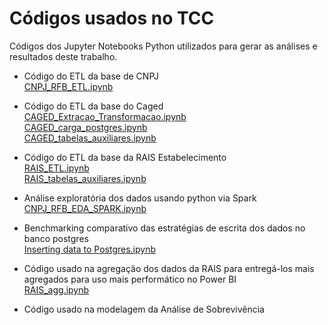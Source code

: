 # Códigos usados no TCC
Códigos dos Jupyter Notebooks Python utilizados para gerar as análises e resultados deste trabalho.

- Código do ETL da base de CNPJ<br>
  [CNPJ_RFB_ETL.ipynb](https://github.com/thiagosilva85/mercado-trabalho/blob/main/CNPJ_RFB_ETL.ipynb)

- Código do ETL da base do Caged<br>
  [CAGED_Extracao_Transformacao.ipynb](https://github.com/thiagosilva85/mercado-trabalho/blob/main/CAGED_Extracao_Transformacao.ipynb)<br>
  [CAGED_carga_postgres.ipynb](https://github.com/thiagosilva85/mercado-trabalho/blob/main/CAGED_carga_postgres.ipynb)<br>
  [CAGED_tabelas_auxiliares.ipynb](https://github.com/thiagosilva85/mercado-trabalho/blob/main/CAGED_tabelas_auxiliares.ipynb)

- Código do ETL da base da RAIS Estabelecimento<br>
  [RAIS_ETL.ipynb](https://github.com/thiagosilva85/mercado-trabalho/blob/main/RAIS_ETL.ipynb)<br>
  [RAIS_tabelas_auxiliares.ipynb](https://github.com/thiagosilva85/mercado-trabalho/blob/main/RAIS_tabelas_auxiliares.ipynb)
  
- Análise exploratória dos dados usando python via Spark<br>
  [CNPJ_RFB_EDA_SPARK.ipynb](https://github.com/thiagosilva85/mercado-trabalho/blob/main/CNPJ_RFB_EDA_SPARK.ipynb)

- Benchmarking comparativo das estratégias de escrita dos dados no banco postgres<br>
  [Inserting data to Postgres.ipynb](https://github.com/thiagosilva85/mercado-trabalho/blob/main/Inserting%20data%20to%20Postgres.ipynb)

- Código usado na agregação dos dados da RAIS para entregá-los mais agregados para uso mais performático no Power BI<br>
  [RAIS_agg.ipynb](https://github.com/thiagosilva85/mercado-trabalho/blob/main/RAIS_agg.ipynb)

- Código usado na modelagem da Análise de Sobrevivência<br>
